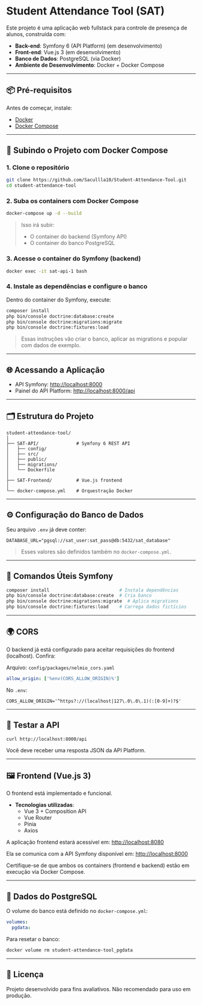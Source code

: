 # Student Attendance Tool (SAT)

Este projeto é uma aplicação web fullstack para controle de presença de alunos, construída com:

- **Back-end**: Symfony 6 (API Platform) (em desenvolvimento)
- **Front-end**: Vue.js 3 (em desenvolvimento)
- **Banco de Dados**: PostgreSQL (via Docker)
- **Ambiente de Desenvolvimento**: Docker + Docker Compose

---

## 📦 Pré-requisitos

Antes de começar, instale:

- [Docker](https://www.docker.com/)
- [Docker Compose](https://docs.docker.com/compose/)

---

## 🚀 Subindo o Projeto com Docker Compose

### 1. Clone o repositório

```bash
git clone https://github.com/Sacullla10/Student-Attendance-Tool.git
cd student-attendance-tool
```

### 2. Suba os containers com Docker Compose

```bash
docker-compose up -d --build
```

> Isso irá subir:
> - O container do backend (Symfony API)
> - O container do banco PostgreSQL

### 3. Acesse o container do Symfony (backend)

```bash
docker exec -it sat-api-1 bash
```

### 4. Instale as dependências e configure o banco

Dentro do container do Symfony, execute:

```bash
composer install
php bin/console doctrine:database:create
php bin/console doctrine:migrations:migrate
php bin/console doctrine:fixtures:load
```

> Essas instruções vão criar o banco, aplicar as migrations e popular com dados de exemplo.

---

## 🌐 Acessando a Aplicação

- API Symfony: [http://localhost:8000](http://localhost:8000)
- Painel do API Platform: [http://localhost:8000/api](http://localhost:8000/api)

---

## 🗂️ Estrutura do Projeto

```
student-attendance-tool/
│
├── SAT-API/              # Symfony 6 REST API
│   ├── config/
│   ├── src/
│   ├── public/
│   ├── migrations/
│   └── Dockerfile
│
├── SAT-Frontend/         # Vue.js frontend 
│
└── docker-compose.yml    # Orquestração Docker
```

---

## ⚙️ Configuração do Banco de Dados

Seu arquivo `.env` já deve conter:

```env
DATABASE_URL="pgsql://sat_user:sat_pass@db:5432/sat_database"
```

> Esses valores são definidos também no `docker-compose.yml`.

---

## 🔧 Comandos Úteis Symfony

```bash
composer install                          # Instala dependências
php bin/console doctrine:database:create  # Cria banco
php bin/console doctrine:migrations:migrate  # Aplica migrations
php bin/console doctrine:fixtures:load    # Carrega dados fictícios
```

---

## 🌍 CORS

O backend já está configurado para aceitar requisições do frontend (localhost). Confira:

Arquivo: `config/packages/nelmio_cors.yaml`

```yaml
allow_origin: ['%env(CORS_ALLOW_ORIGIN)%']
```

No `.env`:

```env
CORS_ALLOW_ORIGIN='^https?://(localhost|127\.0\.0\.1)(:[0-9]+)?$'
```

---

## 🧪 Testar a API

```bash
curl http://localhost:8000/api
```

Você deve receber uma resposta JSON da API Platform.

---

## 🖼️ Frontend (Vue.js 3)

O frontend está implementado e funcional.

- **Tecnologias utilizadas**:
  - Vue 3 + Composition API
  - Vue Router
  - Pinia
  - Axios

A aplicação frontend estará acessível em: [http://localhost:8080](http://localhost:8080)

Ela se comunica com a API Symfony disponível em: [http://localhost:8000](http://localhost:8000)

Certifique-se de que ambos os containers (frontend e backend) estão em execução via Docker Compose.


---

## 🐘 Dados do PostgreSQL

O volume do banco está definido no `docker-compose.yml`:

```yaml
volumes:
  pgdata:
```

Para resetar o banco:

```bash
docker volume rm student-attendance-tool_pgdata
```

---

## 📝 Licença

Projeto desenvolvido para fins avaliativos. Não recomendado para uso em produção.
